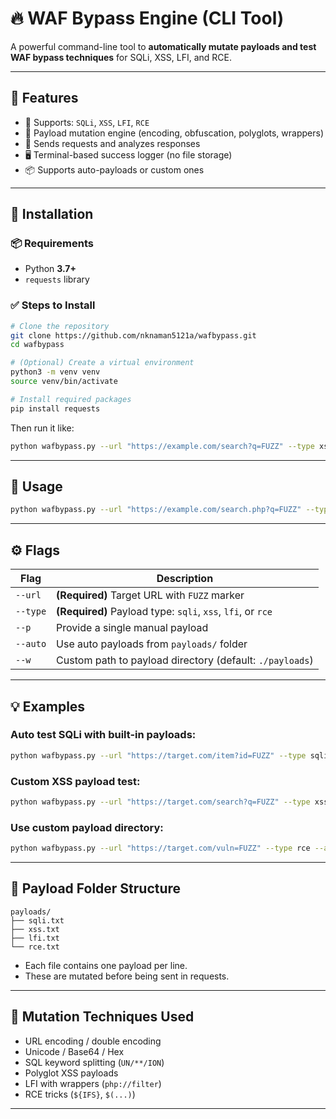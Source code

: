 # 🔥 WAF Bypass Engine (CLI Tool)

A powerful command-line tool to **automatically mutate payloads and test WAF bypass techniques** for SQLi, XSS, LFI, and RCE.

---

## 🚀 Features

- 🎯 Supports: `SQLi`, `XSS`, `LFI`, `RCE`
- 🔁 Payload mutation engine (encoding, obfuscation, polyglots, wrappers)
- 🧪 Sends requests and analyzes responses
- 🖥️ Terminal-based success logger (no file storage)
- 📦 Supports auto-payloads or custom ones

---

## 🔧 Installation

### 📦 Requirements
- Python **3.7+**
- `requests` library

### ✅ Steps to Install

```bash
# Clone the repository
git clone https://github.com/nknaman5121a/wafbypass.git
cd wafbypass

# (Optional) Create a virtual environment
python3 -m venv venv
source venv/bin/activate

# Install required packages
pip install requests
```

Then run it like:

```bash
python wafbypass.py --url "https://example.com/search?q=FUZZ" --type xss --auto
```

---

## 🧾 Usage

```bash
python wafbypass.py --url "https://example.com/search.php?q=FUZZ" --type sqli --auto
```

---

## ⚙️ Flags

| Flag        | Description                                                  |
|-------------|--------------------------------------------------------------|
| `--url`     | **(Required)** Target URL with `FUZZ` marker                 |
| `--type`    | **(Required)** Payload type: `sqli`, `xss`, `lfi`, or `rce`  |
| `--p`       | Provide a single manual payload                              |
| `--auto`    | Use auto payloads from `payloads/` folder                    |
| `--w`       | Custom path to payload directory (default: `./payloads`)     |

---

## 💡 Examples

### Auto test SQLi with built-in payloads:
```bash
python wafbypass.py --url "https://target.com/item?id=FUZZ" --type sqli --auto
```

### Custom XSS payload test:
```bash
python wafbypass.py --url "https://target.com/search?q=FUZZ" --type xss --p "<svg/onload=alert(1)>"
```

### Use custom payload directory:
```bash
python wafbypass.py --url "https://target.com/vuln=FUZZ" --type rce --auto --w ./custom_payloads
```

---

## 📁 Payload Folder Structure

```
payloads/
├── sqli.txt
├── xss.txt
├── lfi.txt
└── rce.txt
```

- Each file contains one payload per line.
- These are mutated before being sent in requests.
---

## 🧠 Mutation Techniques Used

- URL encoding / double encoding
- Unicode / Base64 / Hex
- SQL keyword splitting (`UN/**/ION`)
- Polyglot XSS payloads
- LFI with wrappers (`php://filter`)
- RCE tricks (`${IFS}`, `$(...)`)
---
